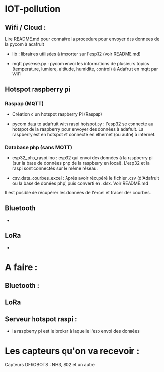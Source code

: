 # IOT-pollution

## Wifi / Cloud :

Lire README.md pour connaitre la procedure pour envoyer des donnees de la pycom à adafruit

- lib : librairies utilisées à importer sur l'esp32 (voir README.md)

- mqtt pysense.py : pycom envoi les informations de plusieurs topics (temperature, lumiere, altitude, humidite, control) à Adafruit en mqtt par WiFi

## Hotspot raspberry pi

### Raspap (MQTT)

- Création d'un hotspot raspberry Pi (Raspap)

- pycom data to adafruit with raspi hotspot.py : l'esp32 se connecte au hotspot de la raspberry pour envoyer des données à adafruit. La raspberry est en hotspot et connecté en ethernet (ou autre) à internet.
    

### Database php (sans MQTT)

- esp32_php_raspi.ino : esp32 qui envoi des données à la raspberry pi (sur la base de données php de la raspberry en local). L'esp32 et la raspi sont connectés sur le même réseau.

- csv_data_courbes_excel : Après avoir récupéré le fichier .csv (d'Adafruit ou la base de donées php) puis converti en .xlsx. Voir README.md

Il est posible de récupérer les données de l'excel et tracer des courbes.

## Bluetooth

- 

## LoRa

- 

# A faire :
## Bluetooth : 

## LoRa

## Serveur hotspot raspi :

- la raspberry pi est le broker à laquelle l'esp envoi des données


# Les capteurs qu'on va recevoir :

Capteurs DFROBOTS : NH3, S02 et un autre

